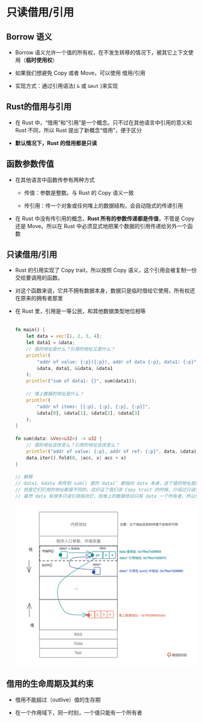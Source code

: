 # 只读借用/引用

## Borrow 语义

*   Borrow 语义允许一个值的所有权，在不发生转移的情况下，被其它上下文使用（**临时使用权**）

*   如果我们想避免 Copy 或者 Move，可以使用 借用/引用

*   实现方式：通过引用语法( `&` 或 `&mut` )来实现

## Rust的借用与引用

*   在 Rust 中，“借用”和“引用”是一个概念。只不过在其他语言中引用的意义和 Rust 不同，所以 Rust 提出了新概念“借用”，便于区分

*   **默认情况下，Rust 的借用都是只读**

## 函数参数传值

*   在其他语言中函数传参有两种方式

    *   传值：参数是整数。与 Rust 的 Copy 语义一致

    *   传引用：传一个对象或任何堆上的数据结构，会自动隐式的传递引用

*   在 Rust 中没有传引用的概念，**Rust 所有的参数传递都是传值**，不管是 Copy 还是 Move。所以在 Rust 中必须显式地把某个数据的引用传递给另外一个函数

## 只读借用/引用

*   Rust 的引用实现了 Copy trait，所以按照 Copy 语义，这个引用会被复制一份交给要调用的函数。

*   对这个函数来说，它并不拥有数据本身，数据只是临时借给它使用，所有权还在原来的拥有者那里

*   在 Rust 里，引用是一等公民，和其他数据类型地位相等

    ```rust

    fn main() {
        let data = vec![1, 2, 3, 4];
        let data1 = &data;
        // 值的地址是什么？引用的地址又是什么？
        println!(
            "addr of value: {:p}({:p}), addr of data {:p}, data1: {:p}",
            &data, data1, &&data, &data1
        );
        println!("sum of data1: {}", sum(data1));

        // 堆上数据的地址是什么？
        println!(
            "addr of items: [{:p}, {:p}, {:p}, {:p}]",
            &data[0], &data[1], &data[2], &data[3]
        );
    }

    fn sum(data: &Vec<u32>) -> u32 {
        // 值的地址会改变么？引用的地址会改变么？
        println!("addr of value: {:p}, addr of ref: {:p}", data, &data);
        data.iter().fold(0, |acc, x| acc + x)
    }

    // 解释
    // data1、&data 和传到 sum() 里的 data1’ 都指向 data 本身，这个值的地址是固定的
    // 但是它们引用的地址都是不同的，这印证了我们讲 Copy trait 的时候，介绍过只读引用实现了 Copy trait，也就意味着引用的赋值、传参都会产生新的浅拷贝
    // 虽然 data 有很多只读引用指向它，但堆上的数据依旧只有 data 一个所有者，所以值的任意多个引用并不会影响所有权的唯一性
    ```

    ![](image/1_vpNt5_B70V.webp)

## 借用的生命周期及其约束

*   借用不能超过（outlive）值的生存期

*   在一个作用域下，同一时刻，一个值只能有一个所有者
